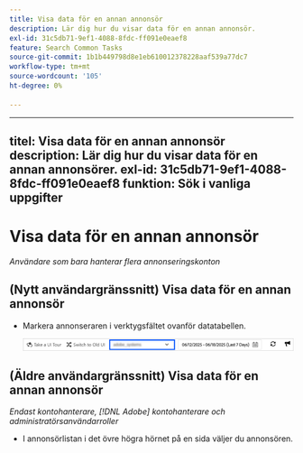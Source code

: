 ```yaml
---
title: Visa data för en annan annonsör
description: Lär dig hur du visar data för en annan annonsör.
exl-id: 31c5db71-9ef1-4088-8fdc-ff091e0eaef8
feature: Search Common Tasks
source-git-commit: 1b1b449798d8e1eb610012378228aaf539a77dc7
workflow-type: tm+mt
source-wordcount: '105'
ht-degree: 0%

---
```


---
titel: Visa data för en annan annonsör
description: Lär dig hur du visar data för en annan annonsörer.
exl-id: 31c5db71-9ef1-4088-8fdc-ff091e0eaef8
funktion: Sök i vanliga uppgifter
---
# Visa data för en annan annonsör

*Användare som bara hanterar flera annonseringskonton*

## (Nytt användargränssnitt) Visa data för en annan annonsör

* Markera annonseraren i verktygsfältet ovanför datatabellen.

  ![Annonsväljare i verktygsfältet](/help/search-social-commerce/assets/advertiser-selector.png "Annonsväljare i verktygsfältet")

## (Äldre användargränssnitt) Visa data för en annan annonsör

*Endast kontohanterare, [!DNL Adobe] kontohanterare och administratörsanvändarroller*

* I annonsörlistan i det övre högra hörnet på en sida väljer du annonsören.
